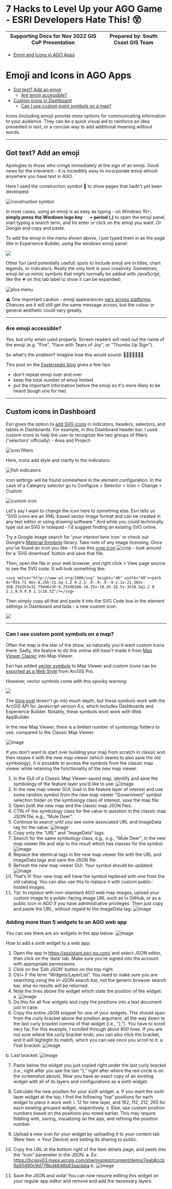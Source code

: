 7 Hacks to Level Up your AGO Game - ESRI Developers Hate This! 😲<!-- omit in toc -->
===
|Supporting Docs for Nov 2022 GIS CoP Presentation|Prepared by: South Coast GIS Team|
|---|---|

- [Emoji and Icons in AGO Apps](#emoji-and-icons-in-ago-apps)

# Emoji and Icons in AGO Apps
<!-- no toc -->
  - [Got text? Add an emoji](#got-text-add-an-emoji)
    - [Are emoji accessible?](#sidenote-are-emoji-accessible)
  - [Custom icons in Dashboard](#custom-icons-in-dashboard)
    - [Can I use custom point symbols on a map?](#can-i-use-custom-point-symbols-on-a-map)

Icons (including emoji) provide more options for communicating information to your audience. They can be a quick visual aid to reinforce an idea presented in text, or a concise way to add additional meaning without words. 

---

## Got text? Add an emoji
Apologies to those who cringe immediately at the sign of an emoji. Good news for the irreverent - it is incredibly easy to incorporate emoji almost anywhere you have text in AGO. 

Here I used the construction symbol 🚧 to show pages that hadn't yet been developed:

![construction symbol](img/construction-emoji.png "🚧 used to show pages not yet developed")   

In most cases, using an emoji is as easy as typing - on Windows 10+, **simply press the Windows logo key <img src="img/windows-logo.png" width="15em"> + period (.)** to open the emoji panel, start typing a search term, and hit enter or click on the emoji you want. Or Google and copy and paste.

To add the emoji in the menu shown above, I just typed them in as the page title in Experience Builder, using the windows emoji panel:

![](img/emoji-EB.png)

Other fun (and potentially useful) spots to include emoji are in titles, chart legends, or indicators. Really the only limit is your creativity. Sometimes, emoji let us mimic symbols that might normally be added with JavaScript, like the ➕ on this tab label to show it can be expanded:

![plus menu](img/plus-tab.png "➕ next to the tab label to show it can be expanded")  

⚠ One important caution - emoji appearances [vary across platforms](https://thedavidbarton.github.io/blog/os-dependent-emoji-display/). Chances are it will still get the same message across, but the colour or general aesthetic could vary greatly.

---

### Are emoji accessible?
Yes, but only when used properly. Screen readers will read out the name of the emoji (e.g. "Fire", "Face with Tears of Joy", or "Thumbs Up Sign"). 

So what's the problem? Imagine how this would sound: 🍕🍕🍕😋🎉🎉🎉

This post on the [Easterseals blog](https://blog.easterseals.com/emojis-and-accessibility-the-dos-and-donts-of-including-emojis-in-texts-and-emails/) gives a few tips:
 - don't repeat emoji over and over
 - keep the total number of emoji limited
 - put the important information before the emoji so it's more likely to be heard (tough one for me)
---
## Custom icons in Dashboard
Esri gives the option to [add SVG icons](https://doc.arcgis.com/en/dashboards/latest/create-and-share/use-custom-icons.htm) in indicators, headers, selectors, and tables in Dashboards. For example, in this Dashboard header bar, I used custom icons to help the user to recognize the two groups of filters ('selectors' officially) - Area and Project:

![icon filters](img/icon-filters.png "Using icons in an AGO Dashboard selector to support text") 

Here, icons add style and clarity to the indicators:

![fish indicators](img/icon-indicator.png "Icons showing the subject of each indicator")  

Icon settings will be found somewhere in the element configuration. In the case of a Category selector go to Configure > Selector > Icon > Change > Custom

![custom icon](img/custom-icon.png "Custom icon settings")

Let's say I want to change the icon here to something else. Esri tells us "SVG icons are an XML-based vector image format and can be created in any text editor or using drawing software." And while you could technically type out an SVG in notepad - I'd suggest finding an existing SVG online.

Try a Google image search for '*your interest here* icon' or check out Google's [Material Symbols](https://fonts.google.com/icons) library. Take note of any image licensing. Once you've found an icon you like - I'll use this [crop icon](https://fonts.google.com/icons?selected=Material+Symbols+Outlined:crop:FILL@0;wght@400;GRAD@0;opsz@48) ![crop](img/crop.svg) - look around for a 'SVG download' button and save that file.

Then, open the file in your web browser, and right click > View page source to see the SVG code. It will look something like:

```
<svg xmlns="http://www.w3.org/2000/svg" height="48" width="48"><path d="M34.75 46v-8.25h-21.5q-1.2 0-2.1-.9-.9-.9-.9-2.1v-21.5H2v-3h8.25V2h3v32.75H46v3h-8.25V46Zm0-14.25v-18.5h-18.5v-3h18.5q1.2 0 2.1.9.9.9.9 2.1v18.5Z"/></svg>
```

Then simply copy all that and paste it into the SVG Code box in the element settings in Dashboard and tada - a new custom icon:

![](img/new-icon-indicator.png)  


---

### Can I use custom point symbols on a map?
Often the map is the star of the show, so naturally you'd want custom icons there. Sadly, the feature to do this online still hasn't made it from [Map Viewer Classic](https://www.esri.com/arcgis-blog/products/arcgis-online/mapping/using-images-as-custom-point-symbols/) into Map Viewer.

Esri has added [vector symbols](https://www.esri.com/arcgis-blog/products/arcgis-online/mapping/do-more-with-symbols-in-map-viewer-beta/) to Map Viewer and custom icons can be [exported as a Web Style](https://www.esri.com/arcgis-blog/products/arcgis-online/mapping/use-published-2d-symbols-in-arcgis-online/) from ArcGIS Pro. 

However, vector symbols come with this spooky warning:

![](img/symbol-warning.png)  

The [blog post](https://www.esri.com/arcgis-blog/products/arcgis-online/mapping/do-more-with-symbols-in-map-viewer-beta/) doesn't go into much depth, but these symbols work with the ArcGIS API for Javascript version 4.x, which includes Dashboards and Experience Builder. Notably, these symbols wont work with Web AppBuilder. 

In the new Map Viewer, there is a limited number of symbology folders to use, compared to the Classic Map Viewer:

![image](https://user-images.githubusercontent.com/10811420/205417560-b55468a3-05e6-425f-98dd-a2b5f1284955.png)

If you don’t want to start over building your map from scratch in classic and then resave it with the new map viewer (which seems to also save the old symbology), it is possible to access the symbols from the classic map viewer while retaining the functionality of the new map viewer. 

1.	In the GUI of a Classic Map Viewer-saved map, identify and save the symbology of the feature layer you’d like to use:
![image](https://user-images.githubusercontent.com/10811420/205417568-faeff5b8-32bc-492e-8329-a0ffff37a81d.png)
2.	In the new map viewer GUI, load in the feature layer of interest and use some random symbol from the new map viewer “Government” symbol selection folder on the symbology class of interest, save the map file.
3.	Open both the new map and the classic map JSON files.
4.	CTRL+F the symbology class for the value in question in the classic map JSON file, e.g., “Mule Deer”.
5.	Continue to search until you see some associated URL and ImageData tag for the value:
 ![image](https://user-images.githubusercontent.com/10811420/205417579-29051eda-d49f-404e-bb04-8352f684dbba.png)
6.	Copy only the “URL” and “ImageData” tags. 
7.	Search for the same symbology class, e.g., e.g., “Mule Deer”, in the new map viewer file and skip to the result which has classes for the symbol:
![image](https://user-images.githubusercontent.com/10811420/205417583-e660f91d-a446-4916-aea9-126791c372a6.png)
8.	Replace the identical tags in the new map viewer file with the URL and imageData tags and save the JSON file.
9.	Refresh the new map viewer GUI. Your symbol should be updated:
![image](https://user-images.githubusercontent.com/10811420/205417589-5af6c29f-6454-47fe-b7d3-352b4bb5b341.png)
11.	That’s it! Your new map will have the symbol replaced with one from the old catalog. You can also use this to replace it with custom public-hosted images.
12.	Tip: to replace with non-standard AGO web map images, upload your custom image to a public-facing image URL such as in GitHub, or as a public icon in AGO if you have administrative privileges. Then just copy and paste the URL, without regard to the imageData tag:
![image](https://user-images.githubusercontent.com/10811420/205417606-10a1789c-c0a8-4212-97bc-5b6f9a6f4008.png)

### Adding more than 5 widgets to an AGO web app

You can see there are six widgets in the app below:
 ![image](https://user-images.githubusercontent.com/10811420/205417508-f463cd01-b5e5-492f-834d-f41b291179dc.png)

How to add a sixth widget to a web app:

1.	Open the app in https://assistant.esri-ps.com/ and select JSON editor, then click on the ‘data’ tab. Make sure you’re signed into the account with appropriate permissions. 
2.	Click on the ‘Edit JSON’ button on the top-right.
3.	Ctrl+ F the term “Widgets/LayerList”. You need to make sure you are searching using the in-JSON search bar, not the generic browser search bar, else no results will be returned.
4.	Note the lines above the widget which state the position of the widget: 
a.	 ![image](https://user-images.githubusercontent.com/10811420/205417513-fd54c8a2-2a45-452d-aef3-1cc7159fa02e.png)
5.	Do this for all five widgets and copy the positions into a text document just in case.
6.	Copy the entire JSON snippet for one of your widgets. This should span from the curly bracket above the position argument, all the way down to the last curly bracket comma of that widget (i.e., “},”). You have to scroll very far. For this example, I scrolled through about 800 lines. If you are not sure where the curly bracket ends, you can also click the bracket, and it will highlight its match, which you can see once you scroll to it. 
a.	First bracket:  ![image](https://user-images.githubusercontent.com/10811420/205417518-1f24a649-9402-45c8-aae7-2b52171fa7c3.png)

b.	Last bracket:  ![image](https://user-images.githubusercontent.com/10811420/205417523-379cb4f3-528c-45f6-970f-05ca7bf8acd4.png)
 
7.	Paste below the widget you just copied right under the last curly bracket (i.e., right after you see the last “},” right after where the red circle is on the screenshot above).  Now you have an exact copy of an existing widget with all of its layers and configurations as a sixth widget.
8.	Calculate the new position for your sixth widget. 
a.	If you want the sixth layer widget at the top, I find the following “top” positions for each widget to place it work well:
i.	12 for new layer, and  162, 112, 212, 265 for each existing grouped widget, respectively.
ii.	Else, use custom position numbers based on the positions you noted earlier. This may require fiddling with, saving, visualizing on the app, and refining the position number.
9.	Upload a new icon for your widget by uploading it to your content tab (New Item -> Your Device) and setting its sharing to public.
10.	Copy the URL at the bottom right of the item details page, and paste into the “icon” parameter in the JSON. 
a.	Ex: https://bcgov03.maps.arcgis.com/sharing/rest/content/items/7eab8ccb9a50490c9d776bd4646b63aa/data
b.	 ![image](https://user-images.githubusercontent.com/10811420/205417533-0e3bba91-5474-48c6-a65a-5ce68067cf6d.png)


11.	Save the JSON and voila! You can now resume editing this widget on your regular app editor and remove and add the necessary layers.
